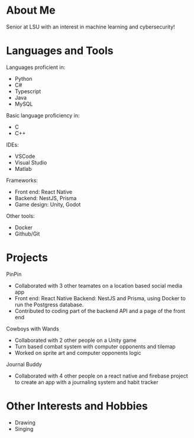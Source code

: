 # About Me
Senior at LSU with an interest in machine learning and cybersecurity!

# Languages and Tools

Languages proficient in:
- Python
- C#
- Typescript
- Java
- MySQL

Basic language proficiency in:
- C
- C++

IDEs:
- VSCode
- Visual Studio
- Matlab

Frameworks:
- Front end: React Native
- Backend: NestJS, Prisma
- Game design: Unity, Godot

Other tools:
- Docker
- Github/Git


# Projects

PinPin
- Collaborated with 3 other teamates on a location based social media app
- Front end: React Native  Backend: NestJS and Prisma, using Docker to run the Postgress database.
- Contributed to coding part of the backend API and a page of the front end

Cowboys with Wands
- Collaborated with 2 other people on a Unity game
- Turn based combat system with computer opponents and tilemap
- Worked on sprite art and computer opponents logic

Journal Buddy
- Collaborated with 4 other people on a react native and firebase project to create an app with a journaling system and habit tracker

# Other Interests and Hobbies
- Drawing
- Singing
<!--
**yuki-scribbles/yuki-scribbles** is a ✨ _special_ ✨ repository because its `README.md` (this file) appears on your GitHub profile.

Here are some ideas to get you started:

- 🔭 I’m currently working on ...
- 🌱 I’m currently learning ...
- 👯 I’m looking to collaborate on ...
- 🤔 I’m looking for help with ...
- 💬 Ask me about ...
- 📫 How to reach me: ...
- 😄 Pronouns: ...
- ⚡ Fun fact: ...
-->
